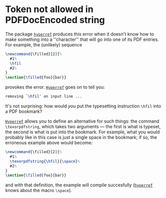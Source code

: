 # Token not allowed in PDFDocEncoded string

The package [`hyperref`](http://ctan.org/pkg/hyperref) produces this error when it doesn't
know how to make something into a ''character'' that will go into one
of its PDF entries.  For example, the (unlikely) sequence
```latex
\newcommand{\filled}[2]{%
  #1%
  \hfil
  #2%
}
\section{\filled{foo}{bar}}
```
provokes the error.  [`Hyperref`](http://ctan.org/pkg/Hyperref) goes on to tell you:
```latex
removing `\hfil' on input line ...
```
It's not surprising: how would _you_ put the
typesetting instruction `\hfil` into a PDF bookmark?

[`Hyperref`](http://ctan.org/pkg/Hyperref) allows you to define an alternative for such
things: the command `\texorpdfstring`, which takes two
arguments&nbsp;&mdash; the first is what is typeset, the second is what is put
into the bookmark.  For example, what you would probably like in this
case is just a single space in the bookmark; if so, the erroneous
example above would become:
```latex
\newcommand{\filled}[2]{%
  #1%
  \texorpdfstring{\hfil}{\space}%
  #2%
}
\section{\filled{foo}{bar}}
```
and with that definition, the example will compile succesfully
([`hyperref`](http://ctan.org/pkg/hyperref) knows about the macro `\space`).

